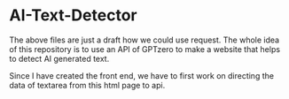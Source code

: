 # AI-Text-Detector
The above files are just a draft how we could use request. 
The whole idea of this repository is to use an API of GPTzero to make a website that helps to detect AI generated text.


Since I have created the front end, we have to first work on directing the data of textarea from this html page to api.
